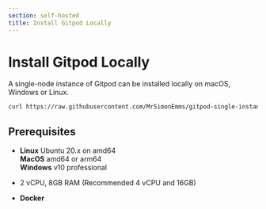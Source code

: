 ```yaml
---
section: self-hosted
title: Install Gitpod Locally
---
```


<script context="module">
  export const prerender = true;
</script>

# Install Gitpod Locally

A single-node instance of Gitpod can be installed locally on macOS, Windows or Linux.

```sh
curl https://raw.githubusercontent.com/MrSimonEmms/gitpod-single-instance/develop/run.sh | bash
```

## Prerequisites

- **Linux** Ubuntu 20.x on amd64  
  **MacOS** amd64 or arm64  
  **Windows** v10 professional

- 2 vCPU, 8GB RAM (Recommended 4 vCPU and 16GB)

- **Docker**
